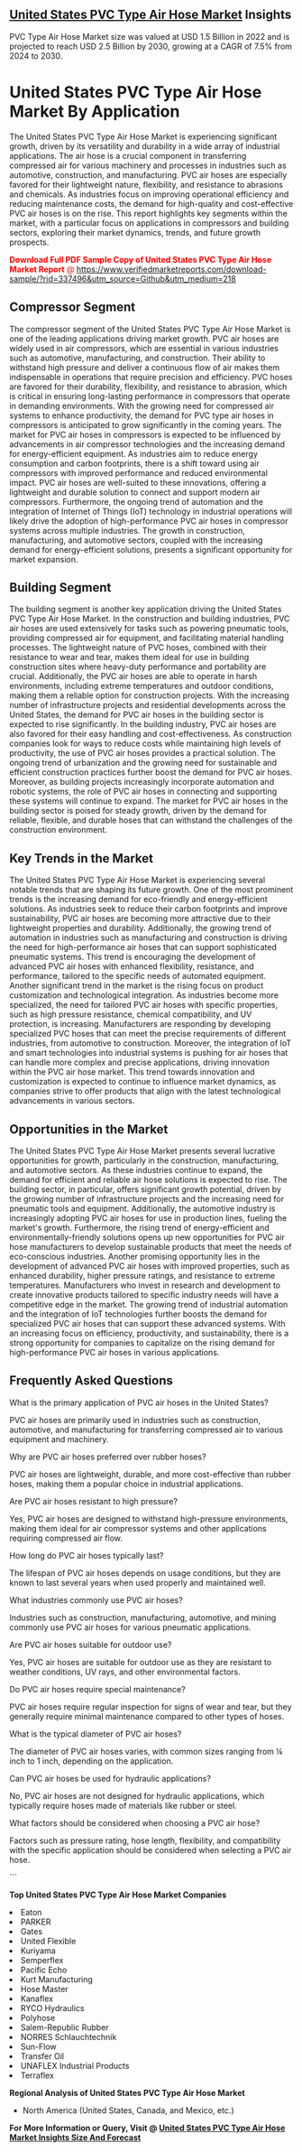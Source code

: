 <h2><a href="https://www.verifiedmarketreports.com/download-sample/?rid=337496&amp;utm_source=Github&amp;utm_medium=218" target="_blank">United States PVC Type Air Hose Market</a> Insights</h2><p>PVC Type Air Hose Market size was valued at USD 1.5 Billion in 2022 and is projected to reach USD 2.5 Billion by 2030, growing at a CAGR of 7.5% from 2024 to 2030.</p><p> <h1>United States PVC Type Air Hose Market By Application</h1> <p>The United States PVC Type Air Hose Market is experiencing significant growth, driven by its versatility and durability in a wide array of industrial applications. The air hose is a crucial component in transferring compressed air for various machinery and processes in industries such as automotive, construction, and manufacturing. PVC air hoses are especially favored for their lightweight nature, flexibility, and resistance to abrasions and chemicals. As industries focus on improving operational efficiency and reducing maintenance costs, the demand for high-quality and cost-effective PVC air hoses is on the rise. This report highlights key segments within the market, with a particular focus on applications in compressors and building sectors, exploring their market dynamics, trends, and future growth prospects. <p><span class=""><span style="color: #ff0000;"><strong>Download Full PDF Sample Copy of United States PVC Type Air Hose Market Report</strong> @ </span><a href="https://www.verifiedmarketreports.com/download-sample/?rid=337496&amp;utm_source=Github&amp;utm_medium=218" target="_blank">https://www.verifiedmarketreports.com/download-sample/?rid=337496&amp;utm_source=Github&amp;utm_medium=218</a></span></p> </p> <h2>Compressor Segment</h2> <p>The compressor segment of the United States PVC Type Air Hose Market is one of the leading applications driving market growth. PVC air hoses are widely used in air compressors, which are essential in various industries such as automotive, manufacturing, and construction. Their ability to withstand high pressure and deliver a continuous flow of air makes them indispensable in operations that require precision and efficiency. PVC hoses are favored for their durability, flexibility, and resistance to abrasion, which is critical in ensuring long-lasting performance in compressors that operate in demanding environments. With the growing need for compressed air systems to enhance productivity, the demand for PVC type air hoses in compressors is anticipated to grow significantly in the coming years. The market for PVC air hoses in compressors is expected to be influenced by advancements in air compressor technologies and the increasing demand for energy-efficient equipment. As industries aim to reduce energy consumption and carbon footprints, there is a shift toward using air compressors with improved performance and reduced environmental impact. PVC air hoses are well-suited to these innovations, offering a lightweight and durable solution to connect and support modern air compressors. Furthermore, the ongoing trend of automation and the integration of Internet of Things (IoT) technology in industrial operations will likely drive the adoption of high-performance PVC air hoses in compressor systems across multiple industries. The growth in construction, manufacturing, and automotive sectors, coupled with the increasing demand for energy-efficient solutions, presents a significant opportunity for market expansion. <h2>Building Segment</h2> <p>The building segment is another key application driving the United States PVC Type Air Hose Market. In the construction and building industries, PVC air hoses are used extensively for tasks such as powering pneumatic tools, providing compressed air for equipment, and facilitating material handling processes. The lightweight nature of PVC hoses, combined with their resistance to wear and tear, makes them ideal for use in building construction sites where heavy-duty performance and portability are crucial. Additionally, the PVC air hoses are able to operate in harsh environments, including extreme temperatures and outdoor conditions, making them a reliable option for construction projects. With the increasing number of infrastructure projects and residential developments across the United States, the demand for PVC air hoses in the building sector is expected to rise significantly. In the building industry, PVC air hoses are also favored for their easy handling and cost-effectiveness. As construction companies look for ways to reduce costs while maintaining high levels of productivity, the use of PVC air hoses provides a practical solution. The ongoing trend of urbanization and the growing need for sustainable and efficient construction practices further boost the demand for PVC air hoses. Moreover, as building projects increasingly incorporate automation and robotic systems, the role of PVC air hoses in connecting and supporting these systems will continue to expand. The market for PVC air hoses in the building sector is poised for steady growth, driven by the demand for reliable, flexible, and durable hoses that can withstand the challenges of the construction environment. <h2>Key Trends in the Market</h2> <p>The United States PVC Type Air Hose Market is experiencing several notable trends that are shaping its future growth. One of the most prominent trends is the increasing demand for eco-friendly and energy-efficient solutions. As industries seek to reduce their carbon footprints and improve sustainability, PVC air hoses are becoming more attractive due to their lightweight properties and durability. Additionally, the growing trend of automation in industries such as manufacturing and construction is driving the need for high-performance air hoses that can support sophisticated pneumatic systems. This trend is encouraging the development of advanced PVC air hoses with enhanced flexibility, resistance, and performance, tailored to the specific needs of automated equipment. Another significant trend in the market is the rising focus on product customization and technological integration. As industries become more specialized, the need for tailored PVC air hoses with specific properties, such as high pressure resistance, chemical compatibility, and UV protection, is increasing. Manufacturers are responding by developing specialized PVC hoses that can meet the precise requirements of different industries, from automotive to construction. Moreover, the integration of IoT and smart technologies into industrial systems is pushing for air hoses that can handle more complex and precise applications, driving innovation within the PVC air hose market. This trend towards innovation and customization is expected to continue to influence market dynamics, as companies strive to offer products that align with the latest technological advancements in various sectors. <h2>Opportunities in the Market</h2> <p>The United States PVC Type Air Hose Market presents several lucrative opportunities for growth, particularly in the construction, manufacturing, and automotive sectors. As these industries continue to expand, the demand for efficient and reliable air hose solutions is expected to rise. The building sector, in particular, offers significant growth potential, driven by the growing number of infrastructure projects and the increasing need for pneumatic tools and equipment. Additionally, the automotive industry is increasingly adopting PVC air hoses for use in production lines, fueling the market's growth. Furthermore, the rising trend of energy-efficient and environmentally-friendly solutions opens up new opportunities for PVC air hose manufacturers to develop sustainable products that meet the needs of eco-conscious industries. Another promising opportunity lies in the development of advanced PVC air hoses with improved properties, such as enhanced durability, higher pressure ratings, and resistance to extreme temperatures. Manufacturers who invest in research and development to create innovative products tailored to specific industry needs will have a competitive edge in the market. The growing trend of industrial automation and the integration of IoT technologies further boosts the demand for specialized PVC air hoses that can support these advanced systems. With an increasing focus on efficiency, productivity, and sustainability, there is a strong opportunity for companies to capitalize on the rising demand for high-performance PVC air hoses in various applications. <h2>Frequently Asked Questions</h2> <p>What is the primary application of PVC air hoses in the United States? </p> <p>PVC air hoses are primarily used in industries such as construction, automotive, and manufacturing for transferring compressed air to various equipment and machinery.</p> <p>Why are PVC air hoses preferred over rubber hoses? </p> <p>PVC air hoses are lightweight, durable, and more cost-effective than rubber hoses, making them a popular choice in industrial applications.</p> <p>Are PVC air hoses resistant to high pressure? </p> <p>Yes, PVC air hoses are designed to withstand high-pressure environments, making them ideal for air compressor systems and other applications requiring compressed air flow.</p> <p>How long do PVC air hoses typically last? </p> <p>The lifespan of PVC air hoses depends on usage conditions, but they are known to last several years when used properly and maintained well.</p> <p>What industries commonly use PVC air hoses? </p> <p>Industries such as construction, manufacturing, automotive, and mining commonly use PVC air hoses for various pneumatic applications.</p> <p>Are PVC air hoses suitable for outdoor use? </p> <p>Yes, PVC air hoses are suitable for outdoor use as they are resistant to weather conditions, UV rays, and other environmental factors.</p> <p>Do PVC air hoses require special maintenance? </p> <p>PVC air hoses require regular inspection for signs of wear and tear, but they generally require minimal maintenance compared to other types of hoses.</p> <p>What is the typical diameter of PVC air hoses? </p> <p>The diameter of PVC air hoses varies, with common sizes ranging from ¼ inch to 1 inch, depending on the application.</p> <p>Can PVC air hoses be used for hydraulic applications? </p> <p>No, PVC air hoses are not designed for hydraulic applications, which typically require hoses made of materials like rubber or steel.</p> <p>What factors should be considered when choosing a PVC air hose? </p> <p>Factors such as pressure rating, hose length, flexibility, and compatibility with the specific application should be considered when selecting a PVC air hose.</p> ```</p><p><strong>Top United States PVC Type Air Hose Market Companies</strong></p><div data-test-id=""><p><li>Eaton</li><li> PARKER</li><li> Gates</li><li> United Flexible</li><li> Kuriyama</li><li> Semperflex</li><li> Pacific Echo</li><li> Kurt Manufacturing</li><li> Hose Master</li><li> Kanaflex</li><li> RYCO Hydraulics</li><li> Polyhose</li><li> Salem-Republic Rubber</li><li> NORRES Schlauchtechnik</li><li> Sun-Flow</li><li> Transfer Oil</li><li> UNAFLEX Industrial Products</li><li> Terraflex</li></p><div><strong>Regional Analysis of&nbsp;United States PVC Type Air Hose Market</strong></div><ul><li dir="ltr"><p dir="ltr">North America&nbsp;(United States, Canada, and Mexico, etc.)</p></li></ul><p><strong>For More Information or Query, Visit @&nbsp;</strong><strong><a href="https://www.verifiedmarketreports.com/product/pvc-type-air-hose-market/?utm_source=Github&amp;utm_medium=218" target="_blank">United States PVC Type Air Hose Market Insights Size And Forecast</a></strong></p></div>

